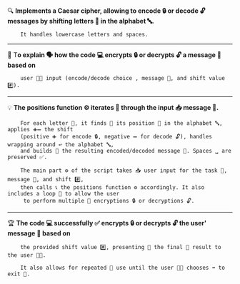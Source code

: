 🔍 **Implements a Caesar cipher, allowing to encode 🔒 or decode 🔓 messages by shifting  letters 🔡 in the alphabet 🔤.**
        
        It handles lowercase letters and spaces.
______________________________________________________________________________________________________________________________________________________________________
🎯 T**o explain 🗣️ how the code 💻 encrypts 🔒 or decrypts 🔓 a message 💬 based on**

        user 🧑‍💻 input (encode/decode choice , message 💬, and shift value #️⃣).
______________________________________________________________________________________________________________________________________________________________________
💡 **The positions function ⚙️ iterates 🔄 through the input 📥 message 💬.** 

        For each letter 🔡, it finds 🔎 its position 📍 in the alphabet 🔤, applies ➕➖ the shift  
        (positive ➕ for encode 🔒, negative ➖ for decode 🔓), handles wrapping around ↩️ the alphabet 🔤, 
        and builds 🧱 the resulting encoded/decoded message 💬. Spaces ␣ are preserved ✅. 

        The main part ⚙️ of the script takes 📥 user input for the task 🎯, message 💬, and shift #️⃣, 
        then calls 📞 the positions function ⚙️ accordingly. It also includes a loop 🔄 to allow the user
         to perform multiple 🔢 encryptions 🔒 or decryptions 🔓.
______________________________________________________________________________________________________________________________________________________________________
🏆 **The code 💻 successfully ✅ encrypts 🔒 or decrypts 🔓 the user' message 💬 based on**
        
        the provided shift value #️⃣, presenting 🎁 the final 🎉 result to the user 🧑‍💻. 

        It also allows for repeated 🔄 use until the user 🧑‍💻 chooses ➡️ to exit 🚪.
